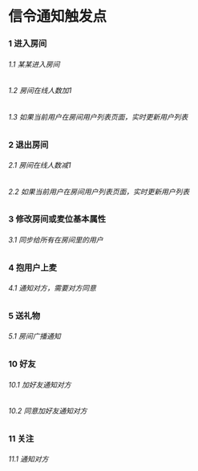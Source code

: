 # 信令通知触发点

### 1 进入房间
###### 1.1 某某进入房间
###### 1.2 房间在线人数加1
###### 1.3 如果当前用户在房间用户列表页面，实时更新用户列表

### 2 退出房间
###### 2.1 房间在线人数减1
###### 2.2 如果当前用户在房间用户列表页面，实时更新用户列表

### 3 修改房间或麦位基本属性
###### 3.1 同步给所有在房间里的用户

### 4 抱用户上麦
###### 4.1 通知对方，需要对方同意

### 5 送礼物
###### 5.1 房间广播通知



### 10 好友
###### 10.1 加好友通知对方
###### 10.2 同意加好友通知对方

### 11 关注
###### 11.1 通知对方
